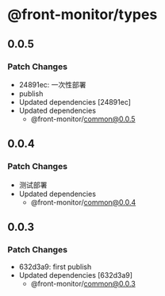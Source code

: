 # @front-monitor/types

## 0.0.5

### Patch Changes

- 24891ec: 一次性部署
- publish
- Updated dependencies [24891ec]
- Updated dependencies
  - @front-monitor/common@0.0.5

## 0.0.4

### Patch Changes

- 测试部署
- Updated dependencies
  - @front-monitor/common@0.0.4

## 0.0.3

### Patch Changes

- 632d3a9: first publish
- Updated dependencies [632d3a9]
  - @front-monitor/common@0.0.3
